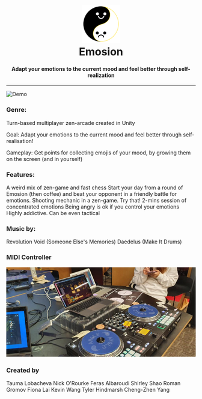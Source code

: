 <h1 align="center">
    <img src="Images/logo.png" width=100 height=100></img>    
    <br>
    Emosion
    <br>
</h1>
<h4 align="center">Adapt your emotions to the current mood and feel better through self-realization</h4>

---

![Demo](Images/game.gif)

### Genre:

Turn-based multiplayer zen-arcade created in Unity

Goal: Adapt your emotions to the current mood and feel better through self-realisation!

Gameplay: Get points for collecting emojis of your mood, by growing them on the screen (and in yourself)

### Features:

A weird mix of zen-game and fast chess
Start your day from a round of Emosion (then coffee) and beat your opponent in a friendly battle for emotions.
Shooting mechanic in a zen-game. Try that!
2-mins session of concentrated emotions
Being angry is ok if you control your emotions
Highly addictive.
Can be even tactical

### Music by:

Revolution Void (Someone Else's Memories)
Daedelus (Make It Drums)

### MIDI Controller

![DJ](Images/controller.jpg)

### Created by

Tauma Lobacheva
Nick O'Rourke
Feras Albaroudi
Shirley Shao
Roman Gromov
Fiona Lai
Kevin Wang
Tyler Hindmarsh
Cheng-Zhen Yang

